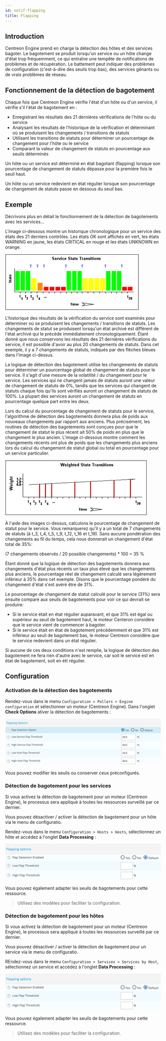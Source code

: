 ```yaml
---
id: notif-flapping
title: Flapping
---
```


## Introduction

Centreon Engine prend en charge la détection des hôtes et des services
bagoter. Le bagotement se produit lorsqu'un service ou un hôte change
d'état trop fréquemment, ce qui entraîne une tempête de notifications de
problèmes et de récupération. Le battement peut indiquer des problèmes
de configuration (c'est-à-dire des seuils trop bas), des services
gênants ou de vrais problèmes de réseau.

## Fonctionnement de la détection de bagotement

Chaque fois que Centreon Engine vérifie l'état d'un hôte ou d'un
service, il vérifie s'il l'état de bagotement en :

-   Enregistrant les résultats des 21 dernières vérifications de l'hôte
ou du service
-   Analysant les résultats de l'historique de la vérification et
déterminant où se produisent les changements / transitions de
statuts
-   Utilisant les transitions de statuts pour déterminer un pourcentage
de changement pour l'hôte ou le service
-   Comparant la valeur de changement de statuts en pourcentage aux
seuils déterminés

Un hôte ou un service est déterminé en état bagotant (flapping) lorsque
son pourcentage de changement de statuts dépasse pour la première fois
le seuil haut.

Un hôte ou un service redevient en état régulier lorsque son pourcentage
de changement de statuts passe en dessous du seuil bas.

## Exemple

Décrivons plus en détail le fonctionnement de la détection de
bagotements avec les services...

L'image ci-dessous montre un historique chronologique pour un service
des états des 21 derniers contrôles. Les états OK sont affichés en vert,
les états WARNING en jaune, les états CRITICAL en rouge et les états
UNKNOWN en orange.

![image](../assets/alerts/statetransitions.png)

L'historique des résultats de la vérification du service sont examinés
pour déterminer où se produisent les changements / transitions de
statuts. Les changements de statut se produisent lorsqu'un état archivé
est différent de l'état archivé qui le précède immédiatement
chronologiquement. Étant donné que nous conservons les résultats des 21
dernières vérifications du service, il est possible d'avoir au plus 20
changements de statuts. Dans cet exemple, il y a 7 changements de
statuts, indiqués par des flèches bleues dans l'image ci-dessus.

La logique de détection des bagotement utilise les changements de
statuts pour déterminer un pourcentage global de changement de statuts
pour le service. Il s'agit d'une mesure de la volatilité / du changement
pour le service. Les services qui ne changent jamais de statuts auront
une valeur de changement de statuts de 0%, tandis que les services qui
changent de statuts chaque fois qu'ils sont vérifiés auront un
changement de statuts de 100%. La plupart des services auront un
changement de statuts en pourcentage quelque part entre les deux.

Lors du calcul du pourcentage de changement de statuts pour le service,
l'algorithme de détection des bagotements donnera plus de poids aux
nouveaux changements par rapport aux anciens. Plus précisément, les
routines de détection des bagotements sont conçues pour que le
changement de statut le plus récent ait 50% de poids en plus que le
changement le plus ancien. L'image ci-dessous montre comment les
changements récents ont plus de poids que les changements plus anciens
lors du calcul du changement de statut global ou total en pourcentage
pour un service particulier.

![image](../assets/alerts/statetransitions2.png)

À l'aide des images ci-dessus, calculons le pourcentage de changement de
statut pour le service. Vous remarquerez qu'il y a un total de 7
changements de statuts (à t\_3, t\_4, t\_5, t\_9, t\_12, t\_16 et
t\_19). Sans aucune pondération des changements au fil du temps, cela
nous donnerait un changement d'état total de 35%:

(7 changements observés / 20 possible changements) \* 100 = 35 %

Étant donné que la logique de détection des bagotements donnera aux
changements d'état plus récents un taux plus élevé que les changements
plus anciens, le pourcentage réel de changement calculé sera légèrement
inférieur à 35% dans cet exemple. Disons que le pourcentage pondéré du
changement d'état s'est avéré être de 31%.

Le pourcentage de changement de statut calculé pour le service (31%)
sera ensuite comparé aux seuils de bagotements pour voir ce qui devrait
se produire:

-   Si le service était en état régulier auparavant, et que 31% est égal
ou supérieur au seuil de bagotement haut, le moteur Centeron
considère que le service vient de commencer à bagoter.
-   Si le service était en état de bagotement précédemment et que 31%
est inférieur au seuil de bagotement bas, le moteur Centreon
considère que le service redevient dans un état régulier.

Si aucune de ces deux conditions n'est remplie, la logique de détection
des bagotement ne fera rien d'autre avec le service, car soit le service
est en état de bagotement, soit en étt régulier.

## Configuration

### Activation de la détection des bagotements

Rendez-vous dans le menu
`Configuration > Pollers > Engine configuration` et sélectionner un
moteur (Centreon Engine). Dans l'onglet **Check Options** ativer la
détection de bagotements :

![image](../assets/alerts/flap_engine_conf.png)

Vous pouvez modifier les seuils ou conserver ceux préconfigurés.

### Détection de bagotement pour les services

Si vous activez la détection de bagotement pour un moteur (Centreon
Engine), le processus sera appliqué à toutes les ressources surveillé
par ce dernier.

Vous pouvez désactiver / activer la détection de bagotement pour un hôte
via le menu de configuratio.

Rendez-vous dans le menu `Configuration > Hosts > Hosts`, sélectionnez
un hôte et accédez à l'onglet **Data Processing** :

![image](../assets/alerts/flap_host_conf.png)

Vous pouvez également adapter les seuils de bagotements pour cette ressource.

> Utilisez des modèles pour faciliter la configuration.

### Détection de bagotement pour les hôtes

Si vous activez la détection de bagotement pour un moteur (Centreon
Engine), le processus sera appliqué à toutes les ressources surveillé
par ce dernier.

Vous pouvez désactiver / activer la détection de bagotement pour un
service via le menu de configuratio.

REndez-vous dans le menu `Configuration > Services > Services by Host`,
sélectionnez un service et accédez à l'onglet **Data Processing** :

![image](../assets/alerts/flap_host_conf.png)

Vous pouvez également adapter les seuils de bagotements pour cette ressource.

> Utilisez des modèles pour faciliter la configuration.
